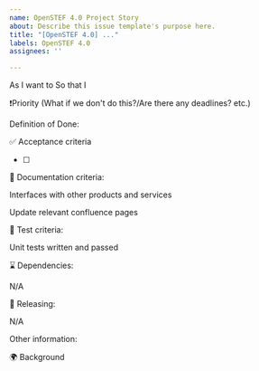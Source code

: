 ```yaml
---
name: OpenSTEF 4.0 Project Story
about: Describe this issue template's purpose here.
title: "[OpenSTEF 4.0] ..."
labels: OpenSTEF 4.0
assignees: ''

---
```


As
I want to 
So that I

❗Priority (What if we don't do this?/Are there any deadlines? etc.)

Definition of Done:

✅ Acceptance criteria

- [ ] 

📄 Documentation criteria:

Interfaces with other products and services

Update relevant confluence pages

🧪 Test criteria:

Unit tests written and passed

⌛ Dependencies:

N/A

🚀 Releasing:

N/A

Other information:

🌍 Background
